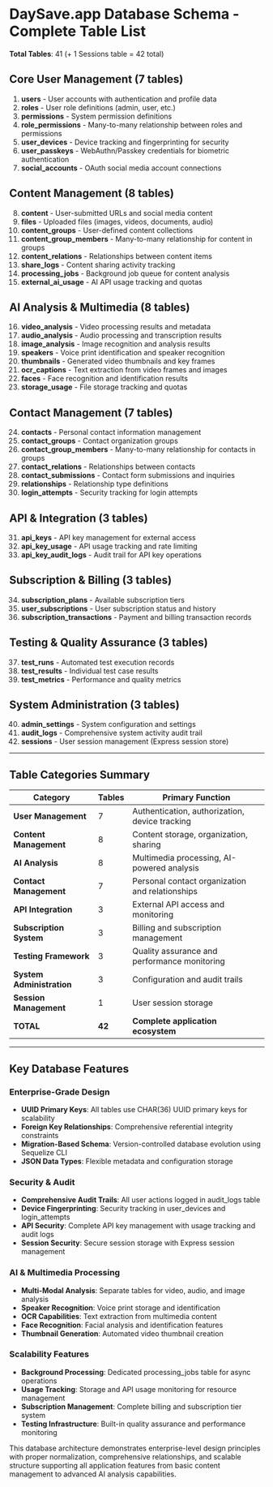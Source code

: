 # DaySave.app Database Schema - Complete Table List

**Total Tables**: 41 (+ 1 Sessions table = 42 total)

## Core User Management (7 tables)
1. **users** - User accounts with authentication and profile data
2. **roles** - User role definitions (admin, user, etc.)
3. **permissions** - System permission definitions
4. **role_permissions** - Many-to-many relationship between roles and permissions
5. **user_devices** - Device tracking and fingerprinting for security
6. **user_passkeys** - WebAuthn/Passkey credentials for biometric authentication
7. **social_accounts** - OAuth social media account connections

## Content Management (8 tables)
8. **content** - User-submitted URLs and social media content
9. **files** - Uploaded files (images, videos, documents, audio)
10. **content_groups** - User-defined content collections
11. **content_group_members** - Many-to-many relationship for content in groups
12. **content_relations** - Relationships between content items
13. **share_logs** - Content sharing activity tracking
14. **processing_jobs** - Background job queue for content analysis
15. **external_ai_usage** - AI API usage tracking and quotas

## AI Analysis & Multimedia (8 tables)
16. **video_analysis** - Video processing results and metadata
17. **audio_analysis** - Audio processing and transcription results
18. **image_analysis** - Image recognition and analysis results
19. **speakers** - Voice print identification and speaker recognition
20. **thumbnails** - Generated video thumbnails and key frames
21. **ocr_captions** - Text extraction from video frames and images
22. **faces** - Face recognition and identification results
23. **storage_usage** - File storage tracking and quotas

## Contact Management (7 tables)
24. **contacts** - Personal contact information management
25. **contact_groups** - Contact organization groups
26. **contact_group_members** - Many-to-many relationship for contacts in groups
27. **contact_relations** - Relationships between contacts
28. **contact_submissions** - Contact form submissions and inquiries
29. **relationships** - Relationship type definitions
30. **login_attempts** - Security tracking for login attempts

## API & Integration (3 tables)
31. **api_keys** - API key management for external access
32. **api_key_usage** - API usage tracking and rate limiting
33. **api_key_audit_logs** - Audit trail for API key operations

## Subscription & Billing (3 tables)
34. **subscription_plans** - Available subscription tiers
35. **user_subscriptions** - User subscription status and history
36. **subscription_transactions** - Payment and billing transaction records

## Testing & Quality Assurance (3 tables)
37. **test_runs** - Automated test execution records
38. **test_results** - Individual test case results
39. **test_metrics** - Performance and quality metrics

## System Administration (3 tables)
40. **admin_settings** - System configuration and settings
41. **audit_logs** - Comprehensive system activity audit trail
42. **sessions** - User session management (Express session store)

---

## Table Categories Summary

| Category | Tables | Primary Function |
|----------|--------|------------------|
| **User Management** | 7 | Authentication, authorization, device tracking |
| **Content Management** | 8 | Content storage, organization, sharing |
| **AI Analysis** | 8 | Multimedia processing, AI-powered analysis |
| **Contact Management** | 7 | Personal contact organization and relationships |
| **API Integration** | 3 | External API access and monitoring |
| **Subscription System** | 3 | Billing and subscription management |
| **Testing Framework** | 3 | Quality assurance and performance monitoring |
| **System Administration** | 3 | Configuration and audit trails |
| **Session Management** | 1 | User session storage |
| **TOTAL** | **42** | **Complete application ecosystem** |

---

## Key Database Features

### Enterprise-Grade Design
- **UUID Primary Keys**: All tables use CHAR(36) UUID primary keys for scalability
- **Foreign Key Relationships**: Comprehensive referential integrity constraints
- **Migration-Based Schema**: Version-controlled database evolution using Sequelize CLI
- **JSON Data Types**: Flexible metadata and configuration storage

### Security & Audit
- **Comprehensive Audit Trails**: All user actions logged in audit_logs table
- **Device Fingerprinting**: Security tracking in user_devices and login_attempts
- **API Security**: Complete API key management with usage tracking and audit logs
- **Session Security**: Secure session storage with Express session management

### AI & Multimedia Processing
- **Multi-Modal Analysis**: Separate tables for video, audio, and image analysis
- **Speaker Recognition**: Voice print storage and identification
- **OCR Capabilities**: Text extraction from multimedia content
- **Face Recognition**: Facial analysis and identification features
- **Thumbnail Generation**: Automated video thumbnail creation

### Scalability Features
- **Background Processing**: Dedicated processing_jobs table for async operations
- **Usage Tracking**: Storage and API usage monitoring for resource management
- **Subscription Management**: Complete billing and subscription tier system
- **Testing Infrastructure**: Built-in quality assurance and performance monitoring

This database architecture demonstrates enterprise-level design principles with proper normalization, comprehensive relationships, and scalable structure supporting all application features from basic content management to advanced AI analysis capabilities.
